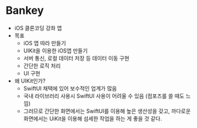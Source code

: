 # Bankey

- iOS 클론코딩 강좌 앱
- 목표
    - iOS 앱 따라 만들기
    - UIKit을 이용한 iOS앱 만들기
    - 서버 통신, 로컬 데이터 저장 등 데이터 이동 구현
    - 간단한 로직 처리
    - UI 구현
- 왜 UIKit인가?
    - SwiftUI 채택에 있어 보수적인 업계가 많음
    - 국내 라이브러리 사용시 SwiftUI 사용이 어려울 수 있음 (컴포즈를 쓸 때도 느낌)
    - 그러므로 간단한 화면에서는 SwiftUI를 이용해 높은 생산성을 갖고, 까다로운 화면에서는 UiKit을 이용해 섬세한 작업을 하는 게 좋을 것 같다.